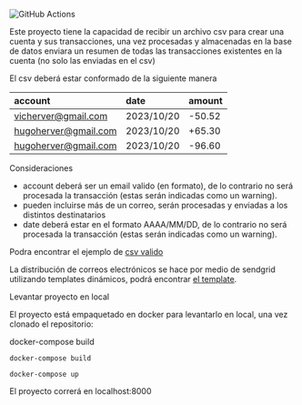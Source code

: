 
![GitHub Actions](https://github.com/vherver/bankaccount/workflows/django/badge.svg)


Este proyecto tiene la capacidad de recibir un archivo csv para crear una cuenta y sus transacciones, una vez procesadas y almacenadas en la base de datos enviara un resumen de todas las transacciones existentes en la cuenta (no solo las enviadas en el csv)

El csv deberá estar conformado de la siguiente manera


|account|date|amount|
| :- | :- | :- |
|vicherver@gmail.com|2023/10/20|-50.52|
|hugoherver@gmail.com|2023/10/20|+65.30|
|hugoherver@gmail.com|2023/10/20|-96.60|

Consideraciones

- account deberá ser un email valido (en formato), de lo contrario no será procesada la transacción (estas serán indicadas como un warning).
- pueden incluirse más de un correo, serán procesadas y enviadas a los distintos destinatarios
- date deberá estar en el formato AAAA/MM/DD, de lo contrario no será procesada la transacción (estas serán indicadas como un warning).

Podra encontrar el ejemplo de [csv valido](https://github.com/vherver/bankaccount/blob/main/example.csv)

La distribución de correos electrónicos se hace por medio de sendgrid utilizando templates dinámicos, 
podrá encontrar [el template](https://github.com/vherver/bankaccount/blob/main/backaccount/templates/sendgrid/account_balance.html).


Levantar proyecto en local

El proyecto está empaquetado en docker para levantarlo en local, una vez clonado el repositorio:

docker-compose build

```
docker-compose build
```

```
docker-compose up
```

El proyecto correrá en localhost:8000

